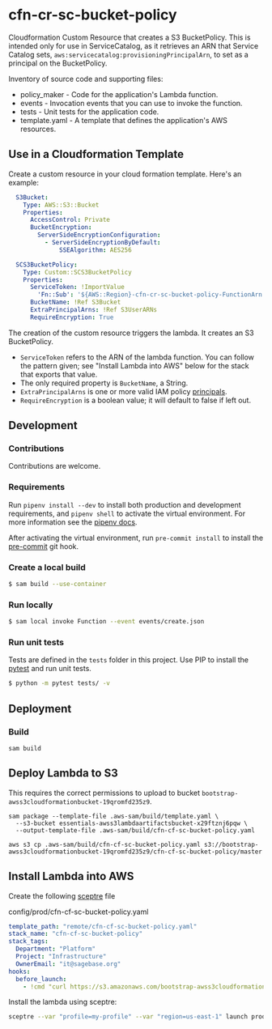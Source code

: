 # cfn-cr-sc-bucket-policy

Cloudformation Custom Resource that creates a S3 BucketPolicy. This is intended
only for use in ServiceCatalog, as it retrieves an ARN that Service Catalog sets,
`aws:servicecatalog:provisioningPrincipalArn`, to set as a principal on the
BucketPolicy.

Inventory of source code and supporting files:

- policy_maker - Code for the application's Lambda function.
- events - Invocation events that you can use to invoke the function.
- tests - Unit tests for the application code.
- template.yaml - A template that defines the application's AWS resources.

## Use in a Cloudformation Template
Create a custom resource in your cloud formation template. Here's an example:
```yaml
  S3Bucket:
    Type: AWS::S3::Bucket
    Properties:
      AccessControl: Private
      BucketEncryption:
        ServerSideEncryptionConfiguration:
          - ServerSideEncryptionByDefault:
              SSEAlgorithm: AES256

  SCS3BucketPolicy:
    Type: Custom::SCS3BucketPolicy
    Properties:
      ServiceToken: !ImportValue
        'Fn::Sub': '${AWS::Region}-cfn-cr-sc-bucket-policy-FunctionArn'
      BucketName: !Ref S3Bucket
      ExtraPrincipalArns: !Ref S3UserARNs
      RequireEncryption: True
```

The creation of the custom resource triggers the lambda. It creates an S3
BucketPolicy.
* `ServiceToken` refers to the ARN of the lambda function. You can follow the pattern given; see "Install Lambda into AWS" below for the stack that exports that value.
* The only required property is `BucketName`, a String.
* `ExtraPrincipalArns` is one or more valid IAM policy [principals](https://docs.aws.amazon.com/IAM/latest/UserGuide/reference_policies_elements_principal.html).
* `RequireEncryption` is a boolean value; it will default to false if left out.

## Development

### Contributions
Contributions are welcome.

### Requirements
Run `pipenv install --dev` to install both production and development
requirements, and `pipenv shell` to activate the virtual environment. For more
information see the [pipenv docs](https://pipenv.pypa.io/en/latest/).

After activating the virtual environment, run `pre-commit install` to install
the [pre-commit](https://pre-commit.com/) git hook.

### Create a local build

```bash
$ sam build --use-container
```

### Run locally

```bash
$ sam local invoke Function --event events/create.json
```

### Run unit tests
Tests are defined in the `tests` folder in this project. Use PIP to install the
[pytest](https://docs.pytest.org/en/latest/) and run unit tests.

```bash
$ python -m pytest tests/ -v
```

## Deployment

### Build

```shell script
sam build
```

## Deploy Lambda to S3
This requires the correct permissions to upload to bucket
`bootstrap-awss3cloudformationbucket-19qromfd235z9`.

```shell script
sam package --template-file .aws-sam/build/template.yaml \
  --s3-bucket essentials-awss3lambdaartifactsbucket-x29ftznj6pqw \
  --output-template-file .aws-sam/build/cfn-cf-sc-bucket-policy.yaml

aws s3 cp .aws-sam/build/cfn-cf-sc-bucket-policy.yaml s3://bootstrap-awss3cloudformationbucket-19qromfd235z9/cfn-cf-sc-bucket-policy/master
```

## Install Lambda into AWS
Create the following [sceptre](https://github.com/Sceptre/sceptre) file

config/prod/cfn-cf-sc-bucket-policy.yaml
```yaml
template_path: "remote/cfn-cf-sc-bucket-policy.yaml"
stack_name: "cfn-cf-sc-bucket-policy"
stack_tags:
  Department: "Platform"
  Project: "Infrastructure"
  OwnerEmail: "it@sagebase.org"
hooks:
  before_launch:
    - !cmd "curl https://s3.amazonaws.com/bootstrap-awss3cloudformationbucket-19qromfd235z9/cfn-cf-sc-bucket-policy/master/cfn-cf-sc-bucket-policy.yaml --create-dirs -o templates/remote/cfn-cf-sc-bucket-policy.yaml"
```

Install the lambda using sceptre:
```bash script
sceptre --var "profile=my-profile" --var "region=us-east-1" launch prod/cfn-cf-sc-bucket-policy
```
